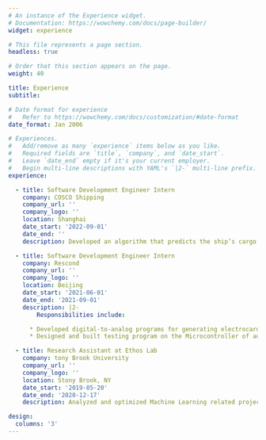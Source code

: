 ```yaml
---
# An instance of the Experience widget.
# Documentation: https://wowchemy.com/docs/page-builder/
widget: experience

# This file represents a page section.
headless: true

# Order that this section appears on the page.
weight: 40

title: Experience
subtitle:

# Date format for experience
#   Refer to https://wowchemy.com/docs/customization/#date-format
date_format: Jan 2006

# Experiences.
#   Add/remove as many `experience` items below as you like.
#   Required fields are `title`, `company`, and `date_start`.
#   Leave `date_end` empty if it's your current employer.
#   Begin multi-line descriptions with YAML's `|2-` multi-line prefix.
experience:

  - title: Software Development Engineer Intern
    company: COSCO Shipping
    company_url: ''
    company_logo: ''
    location: Shanghai
    date_start: '2022-09-01'
    date_end: ''
    description: Developed an algorithm that predicts the ship’s cargo volume given the Draft and the Deadweight tonnage with about 80% accuracy. Also utilized the algorithm to determine the ship’s loading status and detect the unmarked ports or Floating Storage such as FSO and FPSO.

  - title: Software Development Engineer Intern
    company: Rescond
    company_url: ''
    company_logo: ''
    location: Beijing
    date_start: '2021-06-01'
    date_end: '2021-09-01'
    description: |2-
        Responsibilities include:

      * Developed digital-to-analog programs for generating electrocardiogram at different heart conditions and helped pass more than 100 tests as well as improve the accuracy of ECG on the defibrillator.
      * Designed and built testing program on the Microcontroller of automated external defibrillator within an agile team and made the tests more specific and boosted the process two times faster.

  - title: Research Assistant at Ethos Lab
    company: tony Brook University
    company_url: ''
    company_logo: ''
    location: Stony Brook, NY
    date_start: '2019-05-20'
    date_end: '2020-12-17'
    description: Analyzed and optimized Machine Learning related projects and made improvements over 10 real-world projects with a weekly presentation in a team of four.

design:
  columns: '3'
---
```

